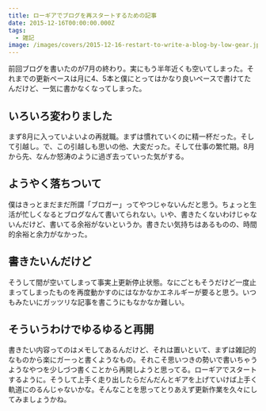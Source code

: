 ```yaml
---
title: ローギアでブログを再スタートするための記事
date: 2015-12-16T00:00:00.000Z
tags:
  - 雑記
image: /images/covers/2015-12-16-restart-to-write-a-blog-by-low-gear.jpg
---
```

前回ブログを書いたのが7月の終わり。実にもう半年近くも空いてしまった。それまでの更新ペースは月に4、5本と僕にとってはかなり良いペースで書けてたんだけど、一気に書かなくなってしまった。

## いろいろ変わりました
まず8月に入っていよいよの再就職。まずは慣れていくのに精一杯だった。そして引越し。で、この引越しも思いの他、大変だった。そして仕事の繁忙期。8月から先、なんか怒涛のように過ぎ去っていった気がする。

## ようやく落ちついて
僕はきっとまだまだ所謂「ブロガー」ってやつじゃないんだと思う。ちょっと生活が忙しくなるとブログなんて書いてられない。いや、書きたくないわけじゃないんだけど、書いてる余裕がないというか。書きたい気持ちはあるものの、時間的余裕と余力がなかった。

## 書きたいんだけど
そうして間が空いてしまって事実上更新停止状態。なにごともそうだけど一度止まってしまったものを再度動かすのにはなかなかエネルギーが要ると思う。いつもみたいにガッツリな記事を書こうにもなかなか難しい。

## そういうわけでゆるゆると再開
書きたい内容ってのはメモしてあるんだけど、それは置いといて、まずは雑記的なものから楽にガーっと書くようなもの。それこそ思いつきの勢いで書いちゃうようなやつを少しづつ書くことから再開しようと思ってる。ローギアでスタートするように。そうして上手く走り出したらだんだんとギアを上げていけば上手く軌道にのるんじゃないかな。そんなことを思ってとりあえず更新作業を久々にしてみましょうかね。
